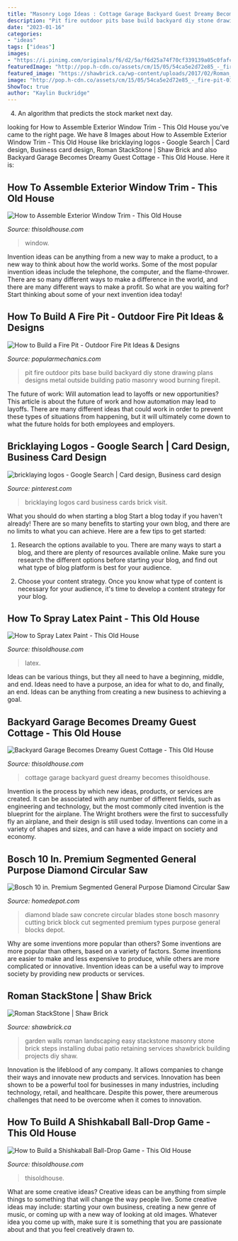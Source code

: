 ```yaml
---
title: "Masonry Logo Ideas : Cottage Garage Backyard Guest Dreamy Becomes Thisoldhouse"
description: "Pit fire outdoor pits base build backyard diy stone drawing plans designs metal outside building patio masonry wood burning firepit"
date: "2023-01-16"
categories:
- "ideas"
tags: ["ideas"]
images:
- "https://i.pinimg.com/originals/f6/d2/5a/f6d25a74f70cf339139a05c0fafced99.jpg"
featuredImage: "http://pop.h-cdn.co/assets/cm/15/05/54ca5e2d72e85_-_fire-pit-01a-0812-lgn.jpg"
featured_image: "https://shawbrick.ca/wp-content/uploads/2017/02/Roman_StackStone_Chamois_Blend_59768_L_001_alt.jpg"
image: "http://pop.h-cdn.co/assets/cm/15/05/54ca5e2d72e85_-_fire-pit-01a-0812-lgn.jpg"
ShowToc: true
author: "Kaylin Buckridge"
---
```



4. An algorithm that predicts the stock market next day.

	

		
looking for How to Assemble Exterior Window Trim - This Old House you've came to the right page. We have 8 Images about How to Assemble Exterior Window Trim - This Old House like bricklaying logos - Google Search | Card design, Business card design, Roman StackStone | Shaw Brick and also Backyard Garage Becomes Dreamy Guest Cottage - This Old House. Here it is:
		
    
## How To Assemble Exterior Window Trim - This Old House

<img loading=lazy src="https://cdn.vox-cdn.com/thumbor/Wtmg9hLDsQDSoIo1ea_aAYnbf0U=/0x38:1920x1043/fit-in/1200x630/cdn.vox-cdn.com/uploads/chorus_asset/file/19492979/windows_tout.jpg" onerror="this.onerror=null;this.src='https://tse2.mm.bing.net/th?id=OIP.SBxNEihs-l0RXQg_WQzA0gHaD4&amp;pid=15.1';" alt="How to Assemble Exterior Window Trim - This Old House">

_Source: thisoldhouse.com_

>window. 

	

Invention ideas can be anything from a new way to make a product, to a new way to think about how the world works. Some of the most popular invention ideas include the telephone, the computer, and the flame-thrower. There are so many different ways to make a difference in the world, and there are many different ways to make a profit. So what are you waiting for? Start thinking about some of your next invention idea today!

    
## How To Build A Fire Pit - Outdoor Fire Pit Ideas &amp; Designs

<img loading=lazy src="http://pop.h-cdn.co/assets/cm/15/05/54ca5e2d72e85_-_fire-pit-01a-0812-lgn.jpg" onerror="this.onerror=null;this.src='https://tse1.mm.bing.net/th?id=OIP.S5H94_GE2cY_8Qljq0rKcAHaEo&amp;pid=15.1';" alt="How to Build a Fire Pit - Outdoor Fire Pit Ideas &amp; Designs">

_Source: popularmechanics.com_

>pit fire outdoor pits base build backyard diy stone drawing plans designs metal outside building patio masonry wood burning firepit. 

	

The future of work: Will automation lead to layoffs or new opportunities?
This article is about the future of work and how automation may lead to layoffs. There are many different ideas that could work in order to prevent these types of situations from happening, but it will ultimately come down to what the future holds for both employees and employers.

    
## Bricklaying Logos - Google Search | Card Design, Business Card Design

<img loading=lazy src="https://i.pinimg.com/originals/f6/d2/5a/f6d25a74f70cf339139a05c0fafced99.jpg" onerror="this.onerror=null;this.src='https://tse4.mm.bing.net/th?id=OIP.-Qnxkoo_4dHOr-g4TJV03gHaLG&amp;pid=15.1';" alt="bricklaying logos - Google Search | Card design, Business card design">

_Source: pinterest.com_

>bricklaying logos card business cards brick visit. 

	

What you should do when starting a blog
Start a blog today if you haven't already! There are so many benefits to starting your own blog, and there are no limits to what you can achieve. Here are a few tips to get started:
1. Research the options available to you. There are many ways to start a blog, and there are plenty of resources available online. Make sure you research the different options before starting your blog, and find out what type of blog platform is best for your audience.

2. Choose your content strategy. Once you know what type of content is necessary for your audience, it's time to develop a content strategy for your blog.

    
## How To Spray Latex Paint - This Old House

<img loading=lazy src="https://cdn.vox-cdn.com/thumbor/N_OwoY0wS5GbvOqwCwUekuMNVvE=/0x82:1400x815/fit-in/1200x630/cdn.vox-cdn.com/uploads/chorus_asset/file/19524742/_how_to_spray_latex_x.jpg" onerror="this.onerror=null;this.src='https://tse4.mm.bing.net/th?id=OIP.k8hS-tCP5f_kvT1WHvwQqAHaD4&amp;pid=15.1';" alt="How to Spray Latex Paint - This Old House">

_Source: thisoldhouse.com_

>latex. 

	

Ideas can be various things, but they all need to have a beginning, middle, and end. Ideas need to have a purpose, an idea for what to do, and finally, an end. Ideas can be anything from creating a new business to achieving a goal.

    
## Backyard Garage Becomes Dreamy Guest Cottage - This Old House

<img loading=lazy src="https://cdn.vox-cdn.com/thumbor/z9uZLzvyEwxf5lYNZV_rSYbt8kY=/0x432:1178x1049/fit-in/1200x630/cdn.vox-cdn.com/uploads/chorus_asset/file/19511833/cottage_xl_2.jpg" onerror="this.onerror=null;this.src='https://tse2.mm.bing.net/th?id=OIP.-DIfiDInR4TEWG8WEhVAxQHaD4&amp;pid=15.1';" alt="Backyard Garage Becomes Dreamy Guest Cottage - This Old House">

_Source: thisoldhouse.com_

>cottage garage backyard guest dreamy becomes thisoldhouse. 

	

Invention is the process by which new ideas, products, or services are created. It can be associated with any number of different fields, such as engineering and technology, but the most commonly cited invention is the blueprint for the airplane. The Wright brothers were the first to successfully fly an airplane, and their design is still used today. Inventions can come in a variety of shapes and sizes, and can have a wide impact on society and economy.

    
## Bosch 10 In. Premium Segmented General Purpose Diamond Circular Saw

<img loading=lazy src="https://images.homedepot-static.com/productImages/bd49c7ee-d2eb-423b-a5e7-c293de27f06c/svn/bosch-diamond-blades-db1041c-64_1000.jpg" onerror="this.onerror=null;this.src='https://tse2.mm.bing.net/th?id=OIP.cauVQCJgANFGar5I9yv-SgHaHa&amp;pid=15.1';" alt="Bosch 10 in. Premium Segmented General Purpose Diamond Circular Saw">

_Source: homedepot.com_

>diamond blade saw concrete circular blades stone bosch masonry cutting brick block cut segmented premium types purpose general blocks depot. 

	

Why are some inventions more popular than others?
Some inventions are more popular than others, based on a variety of factors. Some inventions are easier to make and less expensive to produce, while others are more complicated or innovative. Invention ideas can be a useful way to improve society by providing new products or services.

    
## Roman StackStone | Shaw Brick

<img loading=lazy src="https://shawbrick.ca/wp-content/uploads/2017/02/Roman_StackStone_Chamois_Blend_59768_L_001_alt.jpg" onerror="this.onerror=null;this.src='https://tse2.mm.bing.net/th?id=OIP.9k6xFlOGf-qqkC_NDuz5mQHaE_&amp;pid=15.1';" alt="Roman StackStone | Shaw Brick">

_Source: shawbrick.ca_

>garden walls roman landscaping easy stackstone masonry stone brick steps installing dubai patio retaining services shawbrick building projects diy shaw. 

	

Innovation is the lifeblood of any company. It allows companies to change their ways and innovate new products and services. Innovation has been shown to be a powerful tool for businesses in many industries, including technology, retail, and healthcare. Despite this power, there areumerous challenges that need to be overcome when it comes to innovation.

    
## How To Build A Shishkaball Ball-Drop Game - This Old House

<img loading=lazy src="https://cdn.vox-cdn.com/thumbor/Hzh0UauFpaUQ4lklf_EKls1nMps=/0x49:2489x1352/fit-in/1200x630/cdn.vox-cdn.com/uploads/chorus_asset/file/19494198/shishikaball_a033_c080_2315506099.jpg" onerror="this.onerror=null;this.src='https://tse1.mm.bing.net/th?id=OIP.JFkF-1ugaC9XTEw1UdhWyAHaD4&amp;pid=15.1';" alt="How to Build a Shishkaball Ball-Drop Game - This Old House">

_Source: thisoldhouse.com_

>thisoldhouse. 

	

What are some creative ideas?
Creative ideas can be anything from simple things to something that will change the way people live. Some creative ideas may include: starting your own business, creating a new genre of music, or coming up with a new way of looking at old images. Whatever idea you come up with, make sure it is something that you are passionate about and that you feel creatively drawn to.

